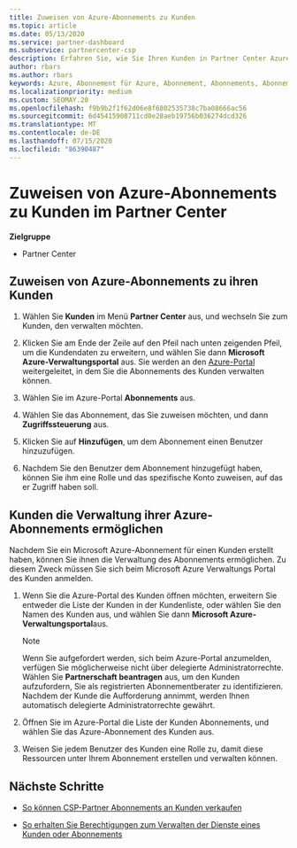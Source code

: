 ```yaml
---
title: Zuweisen von Azure-Abonnements zu Kunden
ms.topic: article
ms.date: 05/13/2020
ms.service: partner-dashboard
ms.subservice: partnercenter-csp
description: Erfahren Sie, wie Sie Ihren Kunden in Partner Center Azure-Abonnements zuweisen und wie Sie es Kunden ermöglichen, ihre eigenen Abonnements zu verwalten.
author: rbars
ms.author: rbars
keywords: Azure, Abonnement für Azure, Abonnement, Abonnements, Abonnement zuweisen, Abonnement für Azure verwalten
ms.localizationpriority: medium
ms.custom: SEOMAY.20
ms.openlocfilehash: f9b9b2f1f62d06e8f6802535738c7ba08666ac56
ms.sourcegitcommit: 6d45415908711cd0e28aeb19756b036274dcd326
ms.translationtype: MT
ms.contentlocale: de-DE
ms.lasthandoff: 07/15/2020
ms.locfileid: "86390487"
---
```

# <a name="assigning-azure-subscriptions-to-customers-in-partner-center"></a>Zuweisen von Azure-Abonnements zu Kunden im Partner Center

**Zielgruppe**

- Partner Center

## <a name="assign-azure-subscriptions-to-your-customers"></a>Zuweisen von Azure-Abonnements zu ihren Kunden

1. Wählen Sie **Kunden** im Menü **Partner Center** aus, und wechseln Sie zum Kunden, den verwalten möchten.

2. Klicken Sie am Ende der Zeile auf den Pfeil nach unten zeigenden Pfeil, um die Kundendaten zu erweitern, und wählen Sie dann **Microsoft Azure-Verwaltungsportal** aus. Sie werden an den [Azure-Portal](https://portal.azure.com/) weitergeleitet, in dem Sie die Abonnements des Kunden verwalten können.

3. Wählen Sie im Azure-Portal **Abonnements** aus.

4. Wählen Sie das Abonnement, das Sie zuweisen möchten, und dann **Zugriffssteuerung** aus.

5. Klicken Sie auf **Hinzufügen**, um dem Abonnement einen Benutzer hinzuzufügen. 

6. Nachdem Sie den Benutzer dem Abonnement hinzugefügt haben, können Sie ihm eine Rolle und das spezifische Konto zuweisen, auf das er Zugriff haben soll.

## <a name="enable-customers-to-manage-their-azure-subscriptions"></a>Kunden die Verwaltung ihrer Azure-Abonnements ermöglichen

Nachdem Sie ein Microsoft Azure-Abonnement für einen Kunden erstellt haben, können Sie ihnen die Verwaltung des Abonnements ermöglichen. Zu diesem Zweck müssen Sie sich beim Microsoft Azure Verwaltungs Portal des Kunden anmelden. 

1. Wenn Sie die Azure-Portal des Kunden öffnen möchten, erweitern Sie entweder die Liste der Kunden in der Kundenliste, oder wählen Sie den Namen des Kunden aus, und wählen Sie dann **Microsoft Azure-Verwaltungsportal**aus.

   > [!NOTE]  
   > Wenn Sie aufgefordert werden, sich beim Azure-Portal anzumelden, verfügen Sie möglicherweise nicht über delegierte Administratorrechte. Wählen Sie **Partnerschaft beantragen** aus, um den Kunden aufzufordern, Sie als registrierten Abonnementberater zu identifizieren. Nachdem der Kunde die Aufforderung annimmt, werden Ihnen automatisch delegierte Administratorrechte gewährt.

2. Öffnen Sie im Azure-Portal die Liste der Kunden Abonnements, und wählen Sie das Azure-Abonnement des Kunden aus.

3. Weisen Sie jedem Benutzer des Kunden eine Rolle zu, damit diese Ressourcen unter Ihrem Abonnement erstellen und verwalten können.

## <a name="next-steps"></a>Nächste Schritte

- [So können CSP-Partner Abonnements an Kunden verkaufen](customer-subscriptions.md)

- [So erhalten Sie Berechtigungen zum Verwalten der Dienste eines Kunden oder Abonnements](customers-revoke-admin-privileges.md)

